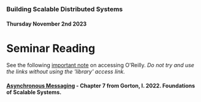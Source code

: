 ### Building Scalable Distributed Systems
#### Thursday November 2nd 2023

# Seminar Reading

See the following [important note](https://github.com/alexcasper/NCHCS767/blob/main/docs/00/01.md) on accessing O'Reilly. *Do not try and use the links without using the 'library' access link.*

#### [Asynchronous Messaging](https://learning.oreilly.com/library/view/foundations-of-scalable/9781098106058/ch06.html) - Chapter 7 from Gorton, I. 2022. Foundations of Scalable Systems.